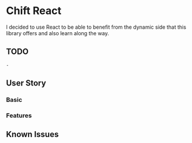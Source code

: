 # Chift React


I decided to use React to be able to benefit from the dynamic side that this library offers and also learn along the way.

## TODO
    - 


## User Story

### Basic


### Features




## Known Issues
